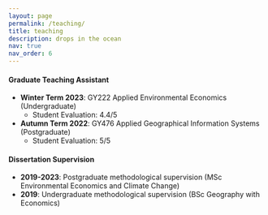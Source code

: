 ```yaml
---
layout: page
permalink: /teaching/
title: teaching
description: drops in the ocean
nav: true
nav_order: 6
---
```


#### Graduate Teaching Assistant
* **Winter Term 2023**: GY222 Applied Environmental Economics (Undergraduate)
    - Student Evaluation: 4.4/5
* **Autumn Term 2022**: GY476 Applied Geographical Information Systems (Postgraduate)
    - Student Evaluation: 5/5

#### Dissertation Supervision
* **2019-2023**: Postgraduate methodological supervision (MSc Environmental Economics and Climate Change)
* **2019**: Undergraduate methodological supervision (BSc Geography with Economics)
